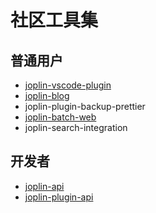 # 社区工具集

## 普通用户

- [joplin-vscode-plugin](../joplin-vscode-plugin/)
- [joplin-blog](../joplin-blog/)
- joplin-plugin-backup-prettier
- [joplin-batch-web](../joplin-batch-web/)
- joplin-search-integration

## 开发者

- [joplin-api](../joplin-api/)
- [joplin-plugin-api](../joplin-plugin-api/)
